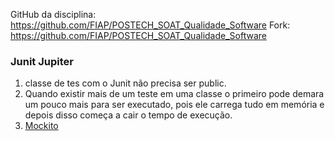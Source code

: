 GitHub da disciplina: https://github.com/FIAP/POSTECH_SOAT_Qualidade_Software
Fork: https://github.com/FIAP/POSTECH_SOAT_Qualidade_Software
### Junit Jupiter

1. classe de tes com o Junit não precisa ser public.
2. Quando existir mais de um teste em uma classe o primeiro pode demara um pouco mais para ser executado, pois ele carrega tudo em memória e depois disso começa a cair o tempo de execução.
3. [Mockito](https://site.mockito.org/)